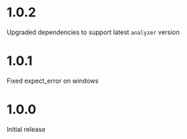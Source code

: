 # 1.0.2

Upgraded dependencies to support latest `analyzer` version

# 1.0.1

Fixed expect_error on windows

# 1.0.0

Initial release